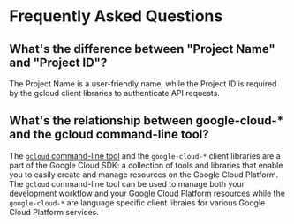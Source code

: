 # Frequently Asked Questions

<a name="project-terms"></a>
## What's the difference between "Project Name" and "Project ID"?

The Project Name is a user-friendly name, while the Project ID is required by the gcloud client libraries to authenticate API requests.

<a name="gcloud-sdk"></a>
## What's the relationship between google-cloud-* and the gcloud command-line tool?

The [`gcloud` command-line tool][gcloud-cli] and the `google-cloud-*` client libraries are a part of the Google Cloud SDK: a collection of tools and libraries that enable you to easily create and manage resources on the Google Cloud Platform. The `gcloud` command-line tool can be used to manage both your development workflow and your Google Cloud Platform resources while the `google-cloud-*` are language specific client libraies for various Google Cloud Platform services.


[gcloud-cli]: https://cloud.google.com/sdk/gcloud/
